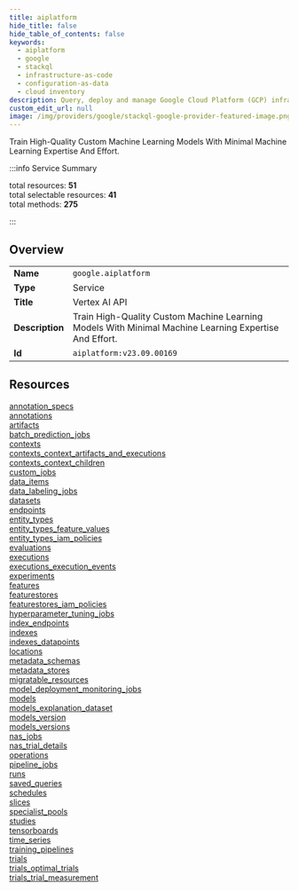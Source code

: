 ```yaml
---
title: aiplatform
hide_title: false
hide_table_of_contents: false
keywords:
  - aiplatform
  - google
  - stackql
  - infrastructure-as-code
  - configuration-as-data
  - cloud inventory
description: Query, deploy and manage Google Cloud Platform (GCP) infrastructure and resources using SQL
custom_edit_url: null
image: /img/providers/google/stackql-google-provider-featured-image.png
---
```


Train High-Quality Custom Machine Learning Models With Minimal Machine Learning Expertise And Effort.  
    
:::info Service Summary

<div class="row">
<div class="providerDocColumn">
<span>total resources:&nbsp;<b>51</b></span><br />
<span>total selectable resources:&nbsp;<b>41</b></span><br />
<span>total methods:&nbsp;<b>275</b></span><br />
</div>
</div>

:::

## Overview
<table><tbody>
<tr><td><b>Name</b></td><td><code>google.aiplatform</code></td></tr>
<tr><td><b>Type</b></td><td>Service</td></tr>
<tr><td><b>Title</b></td><td>Vertex AI API</td></tr>
<tr><td><b>Description</b></td><td>Train High-Quality Custom Machine Learning Models With Minimal Machine Learning Expertise And Effort.</td></tr>
<tr><td><b>Id</b></td><td><code>aiplatform:v23.09.00169</code></td></tr>
</tbody></table>

## Resources
<div class="row">
<div class="providerDocColumn">
<a href="/providers/google/aiplatform/annotation_specs/">annotation_specs</a><br />
<a href="/providers/google/aiplatform/annotations/">annotations</a><br />
<a href="/providers/google/aiplatform/artifacts/">artifacts</a><br />
<a href="/providers/google/aiplatform/batch_prediction_jobs/">batch_prediction_jobs</a><br />
<a href="/providers/google/aiplatform/contexts/">contexts</a><br />
<a href="/providers/google/aiplatform/contexts_context_artifacts_and_executions/">contexts_context_artifacts_and_executions</a><br />
<a href="/providers/google/aiplatform/contexts_context_children/">contexts_context_children</a><br />
<a href="/providers/google/aiplatform/custom_jobs/">custom_jobs</a><br />
<a href="/providers/google/aiplatform/data_items/">data_items</a><br />
<a href="/providers/google/aiplatform/data_labeling_jobs/">data_labeling_jobs</a><br />
<a href="/providers/google/aiplatform/datasets/">datasets</a><br />
<a href="/providers/google/aiplatform/endpoints/">endpoints</a><br />
<a href="/providers/google/aiplatform/entity_types/">entity_types</a><br />
<a href="/providers/google/aiplatform/entity_types_feature_values/">entity_types_feature_values</a><br />
<a href="/providers/google/aiplatform/entity_types_iam_policies/">entity_types_iam_policies</a><br />
<a href="/providers/google/aiplatform/evaluations/">evaluations</a><br />
<a href="/providers/google/aiplatform/executions/">executions</a><br />
<a href="/providers/google/aiplatform/executions_execution_events/">executions_execution_events</a><br />
<a href="/providers/google/aiplatform/experiments/">experiments</a><br />
<a href="/providers/google/aiplatform/features/">features</a><br />
<a href="/providers/google/aiplatform/featurestores/">featurestores</a><br />
<a href="/providers/google/aiplatform/featurestores_iam_policies/">featurestores_iam_policies</a><br />
<a href="/providers/google/aiplatform/hyperparameter_tuning_jobs/">hyperparameter_tuning_jobs</a><br />
<a href="/providers/google/aiplatform/index_endpoints/">index_endpoints</a><br />
<a href="/providers/google/aiplatform/indexes/">indexes</a><br />
<a href="/providers/google/aiplatform/indexes_datapoints/">indexes_datapoints</a><br />
</div>
<div class="providerDocColumn">
<a href="/providers/google/aiplatform/locations/">locations</a><br />
<a href="/providers/google/aiplatform/metadata_schemas/">metadata_schemas</a><br />
<a href="/providers/google/aiplatform/metadata_stores/">metadata_stores</a><br />
<a href="/providers/google/aiplatform/migratable_resources/">migratable_resources</a><br />
<a href="/providers/google/aiplatform/model_deployment_monitoring_jobs/">model_deployment_monitoring_jobs</a><br />
<a href="/providers/google/aiplatform/models/">models</a><br />
<a href="/providers/google/aiplatform/models_explanation_dataset/">models_explanation_dataset</a><br />
<a href="/providers/google/aiplatform/models_version/">models_version</a><br />
<a href="/providers/google/aiplatform/models_versions/">models_versions</a><br />
<a href="/providers/google/aiplatform/nas_jobs/">nas_jobs</a><br />
<a href="/providers/google/aiplatform/nas_trial_details/">nas_trial_details</a><br />
<a href="/providers/google/aiplatform/operations/">operations</a><br />
<a href="/providers/google/aiplatform/pipeline_jobs/">pipeline_jobs</a><br />
<a href="/providers/google/aiplatform/runs/">runs</a><br />
<a href="/providers/google/aiplatform/saved_queries/">saved_queries</a><br />
<a href="/providers/google/aiplatform/schedules/">schedules</a><br />
<a href="/providers/google/aiplatform/slices/">slices</a><br />
<a href="/providers/google/aiplatform/specialist_pools/">specialist_pools</a><br />
<a href="/providers/google/aiplatform/studies/">studies</a><br />
<a href="/providers/google/aiplatform/tensorboards/">tensorboards</a><br />
<a href="/providers/google/aiplatform/time_series/">time_series</a><br />
<a href="/providers/google/aiplatform/training_pipelines/">training_pipelines</a><br />
<a href="/providers/google/aiplatform/trials/">trials</a><br />
<a href="/providers/google/aiplatform/trials_optimal_trials/">trials_optimal_trials</a><br />
<a href="/providers/google/aiplatform/trials_trial_measurement/">trials_trial_measurement</a><br />
</div>
</div>
